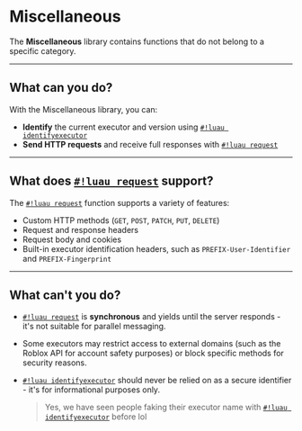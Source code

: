 # Miscellaneous

The **Miscellaneous** library contains functions that do not belong to a specific category.

---

## What can you do?

With the Miscellaneous library, you can:

- **Identify** the current executor and version using [`#!luau identifyexecutor`](./identifyexecutor.md)
- **Send HTTP requests** and receive full responses with [`#!luau request`](./request.md)

---

## What does [`#!luau request`](./request.md) support?

The [`#!luau request`](./request.md) function supports a variety of features:

- Custom HTTP methods (`GET`, `POST`, `PATCH`, `PUT`, `DELETE`)
- Request and response headers
- Request body and cookies
- Built-in executor identification headers, such as `PREFIX-User-Identifier` and `PREFIX-Fingerprint`

---

## What can't you do?

- [`#!luau request`](./request.md) is **synchronous** and yields until the server responds - it's not suitable for parallel messaging.
- Some executors may restrict access to external domains (such as the Roblox API for account safety purposes) or block specific methods for security reasons.
- [`#!luau identifyexecutor`](./identifyexecutor.md) should never be relied on as a secure identifier - it's for informational purposes only.

    > Yes, we have seen people faking their executor name with [`#!luau identifyexecutor`](./identifyexecutor.md) before lol
